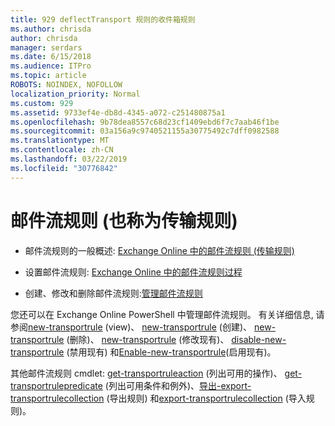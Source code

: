 ```yaml
---
title: 929 deflectTransport 规则的收件箱规则
ms.author: chrisda
author: chrisda
manager: serdars
ms.date: 6/15/2018
ms.audience: ITPro
ms.topic: article
ROBOTS: NOINDEX, NOFOLLOW
localization_priority: Normal
ms.custom: 929
ms.assetid: 9733ef4e-db8d-4345-a072-c251480875a1
ms.openlocfilehash: 9b78dea8557c68d23cf1409ebd6f7c7aab46f1be
ms.sourcegitcommit: 03a156a9c9740521155a30775492c7dff0982588
ms.translationtype: MT
ms.contentlocale: zh-CN
ms.lasthandoff: 03/22/2019
ms.locfileid: "30776842"
---
```

# <a name="mail-flow-rules-also-known-as-transport-rules"></a>邮件流规则 (也称为传输规则)

- 邮件流规则的一般概述: [Exchange Online 中的邮件流规则 (传输规则)](https://technet.microsoft.com/library/jj919238.aspx)
    
- 设置邮件流规则: [Exchange Online 中的邮件流规则过程](https://technet.microsoft.com/library/dn600436.aspx)
    
- 创建、修改和删除邮件流规则:[管理邮件流规则](https://technet.microsoft.com/library/jj657505.aspx)
    
您还可以在 Exchange Online PowerShell 中管理邮件流规则。 有关详细信息, 请参阅[new-transportrule](https://docs.microsoft.com/powershell/module/exchange/policy-and-compliance/get-transportrule) (view)、 [new-transportrule](https://docs.microsoft.com/powershell/module/exchange/policy-and-compliance/new-transportrule) (创建)、 [new-transportrule](https://docs.microsoft.com/powershell/module/exchange/policy-and-compliance/remove-transportrule) (删除)、 [new-transportrule](https://docs.microsoft.com/powershell/module/exchange/policy-and-compliance/set-transportrule) (修改现有)、 [disable-new-transportrule](https://docs.microsoft.com/powershell/module/exchange/policy-and-compliance/disable-transportrule) (禁用现有) 和[Enable-new-transportrule](https://docs.microsoft.com/powershell/module/exchange/policy-and-compliance/enable-transportrule)(启用现有)。 
  
其他邮件流规则 cmdlet: [get-transportruleaction](https://docs.microsoft.com/powershell/module/exchange/policy-and-compliance/get-transportruleaction) (列出可用的操作)、 [get-transportrulepredicate](https://docs.microsoft.com/powershell/module/exchange/policy-and-compliance/get-transportrulepredicate) (列出可用条件和例外)、[导出-export-transportrulecollection](https://docs.microsoft.com/powershell/module/exchange/policy-and-compliance/export-transportrulecollection) (导出规则) 和[export-transportrulecollection](https://docs.microsoft.com/powershell/module/exchange/policy-and-compliance/import-transportrulecollection) (导入规则)。 
  

